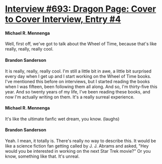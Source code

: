 # [Interview #693: Dragon Page: Cover to Cover Interview, Entry #4](https://www.theoryland.com/intvmain.php?i=693#4)

#### Michael R. Mennenga

Well, first off, we've got to talk about the Wheel of Time, because that's like really, really, really cool.

#### Brandon Sanderson

It is really, really, really cool. I'm still a little bit in awe, a little bit surprised every day when I get up and I start working on the Wheel of Time books. I've mentioned this before on interviews, but I started reading the books when I was fifteen, been following them all along. And so, I'm thirty-five this year. And so twenty years of my life, I've been reading these books, and now I'm actually writing on them. It's a really surreal experience.

#### Michael R. Mennenga

It's like the ultimate fanfic wet dream, you know. (laughs)

#### Brandon Sanderson

Yeah. I mean, it totally is. There's really no way to describe this. It would be like a science fiction fan getting called by J. J. Abrams and asked, "Hey would you be interested in working on the next Star Trek movie?" Or you know, something like that. It's unreal.

